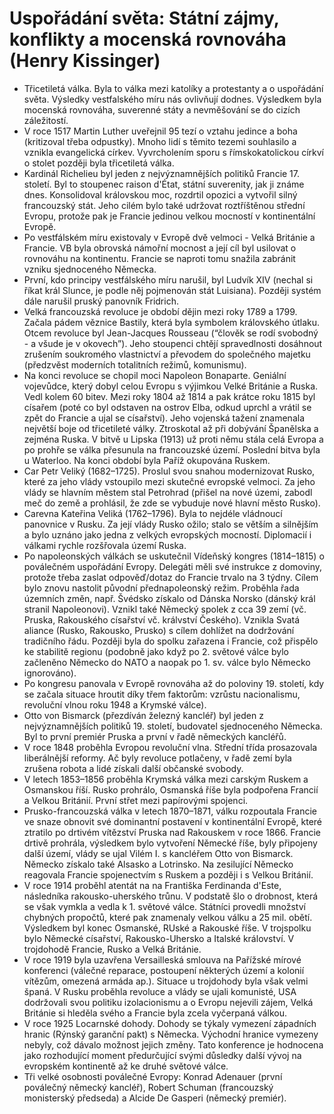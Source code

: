 # Uspořádání světa: Státní zájmy, konflikty a mocenská rovnováha (Henry Kissinger)
* Třicetiletá válka. Byla to válka mezi katolíky a protestanty a o uspořádání světa. Výsledky vestfalského míru nás ovlivňují dodnes. Výsledkem byla mocenská rovnováha, suverenné státy a nevměšování se do cizích záležitostí.
* V roce 1517 Martin Luther uveřejnil 95 tezí o vztahu jedince a boha (kritizoval třeba odpustky). Mnoho lidí s těmito tezemi souhlasilo a vznikla evangelická církev. Vyvrcholením sporu s římskokatolickou církví o stolet později byla třicetiletá válka.
* Kardinál Richelieu byl jeden z nejvýznamnějších politiků Francie 17. století. Byl to stoupenec raison d'État, státní suverenity, jak ji známe dnes. Konsolidoval královskou moc, rozdrtil opozici a vytvořil silný francouzský stát. Jeho cilém bylo také udržovat roztříštěnou střední Evropu, protože pak je Francie jedinou velkou mocností v kontinentální Evropě.
* Po vestfálském míru existovaly v Evropě dvě velmoci - Velká Británie a Francie. VB byla obrovská námořní mocnost a její cíl byl usilovat o rovnováhu na kontinentu. Francie se naproti tomu snažila zabránit vzniku sjednoceného Německa. 
* První, kdo principy vestfálského míru narušil, byl Ludvík XIV (nechal si říkat král Slunce, je podle něj pojmenován stát Luisiana). Později systém dále narušil pruský panovník Fridrich.
* Velká francouzská revoluce je období dějin mezi roky 1789 a 1799. Začala pádem věznice Bastily, která byla symbolem královského útlaku. Otcem revoluce byl Jean-Jacques Rousseau (“člověk se rodí svobodný - a všude je v okovech”). Jeho stoupenci chtějí spravedlnosti dosáhnout zrušením soukromého vlastnictví a převodem do společného majetku (předzvěst moderních totalitních režimů, komunismu).
* Na konci revoluce se chopil moci Napoleon Bonaparte. Geniální vojevůdce, který dobyl celou Evropu s výjimkou Velké Británie a Ruska. Vedl kolem 60 bitev. Mezi roky 1804 až 1814 a pak krátce roku 1815 byl císařem (poté co byl odstaven na ostrov Elba, odkud uprchl a vrátil se zpět do Francie a ujal se císařství). Jeho vojenská tažení znamenala největší boje od třicetileté války. Ztroskotal až při dobývání Španělska a zejména Ruska. V bitvě u Lipska (1913) už proti němu stála celá Evropa a po prohře se válka přesunula na francouzské území. Poslední bitva byla u Waterloo. Na konci období byla Paříž okupována Ruskem.
* Car Petr Veliký (1682–1725). Proslul svou snahou modernizovat Rusko, které za jeho vlády vstoupilo mezi skutečné evropské velmoci. Za jeho vlády se hlavním městem stal Petrohrad (přišel na nové územi, zabodl meč do země a prohlásil, že zde se vybuduje nové hlavní město Rusko).
* Carevna Kateřina Veliká (1762–1796). Byla to nejdéle vládnoucí panovnice v Rusku. Za její vlády Rusko ožilo; stalo se větším a silnějším a bylo uznáno jako jedna z velkých evropských mocností. Diplomacií i válkami rychle rozšřovala území Ruska.
* Po napoleonských válkách se uskutečnil Vídeňský kongres (1814–1815) o poválečném uspořádání Evropy. Delegáti měli své instrukce z domoviny, protože třeba zaslat odpověď/dotaz do Francie trvalo na 3 týdny. Cílem bylo znovu nastolit původní přednapoleonský režim. Proběhla řada územních změn, např. Švédsko získalo od Dánska Norsko (dánský král stranil Napoleonovi). Vznikl také Německý spolek z cca 39 zemí (vč. Pruska, Rakouského císařství vč. králvství Českého). Vznikla Svatá aliance (Rusko, Rakousko, Prusko) s cílem dohlížet na dodržování tradičního řádu. Později byla do spolku zařazena i Francie, což přispělo ke stabilitě regionu (podobně jako když po 2. světové válce bylo začleněno Německo do NATO a naopak po 1. sv. válce bylo Německo ignorováno).
* Po kongresu panovala v Evropě rovnováha až do poloviny 19. století, kdy se začala situace hroutit díky třem faktorům: vzrůstu nacionalismu, revoluční vlnou roku 1948 a Krymské válce).
* Otto von Bismarck (přezdíván železný kancléř) byl jeden z nejvýznamnějších politiků 19. století, budovatel sjednoceného Německa. Byl to první premiér Pruska a první v řadě německých kancléřů.
* V roce 1848 proběhla Evropou revoluční vlna. Střední třída prosazovala liberálnější reformy. Ač byly revoluce potlačeny, v řadě zemí byla zrušena robota a lidé získali další občanské svobody. 
* V letech 1853–1856 proběhla Krymská válka mezi carským Ruskem a Osmanskou říší. Rusko prohrálo, Osmanská říše byla podpořena Francií a Velkou Británií. První střet mezi papírovými spojenci.
* Prusko-francouzská válka v letech 1870–1871, válku rozpoutala Francie ve snaze obnovit své dominantní postavení v kontinentální Evropě, které ztratilo po drtivém vítězství Pruska nad Rakouskem v roce 1866. Francie drtivě prohrála, výsledkem bylo vytvoření Německé říše, byly připojeny další území, vlády se ujal Vilém I. s kancléřem Otto von Bismarck. Německo získalo také Alsasko a Lotrinsko. Na zesilující Německo reagovala Francie spojenectvím s Ruskem a později i s Velkou Británií.
* V roce 1914 proběhl atentát na na Františka Ferdinanda d'Este, následníka rakousko-uherského trůnu. V podstatě šlo o drobnost, která se však vymkla a vedla k 1. světové válce. Státníci provedli množství chybných propočtů, které pak znamenaly velkou válku a 25 mil. obětí. Výsledkem byl konec Osmanské, RUské a Rakouské říše. V trojspolku bylo Německé císařství, Rakousko-Uhersko a Italské království. V trojdohodě Francie, Rusko a Velká Británie.
* V roce 1919 byla uzavřena Versailleská smlouva na Pařížské mírové konferenci (válečné reparace, postoupení některých území a kolonií vítězům, omezená armáda ap.). Situace u trojdohody byla však velmi španá. V Rusku proběhla revoluce a vlády se ujali komunisté, USA dodržovali svou politiku izolacionismu a o Evropu nejevili zájem, Velká Británie si hleděla svého a Francie byla zcela vyčerpaná válkou.  
* V roce 1925 Locarnské dohody. Dohody se týkaly vymezení západních hranic (Rýnský garanční pakt) s Německa. Východní hranice vymezeny nebyly, což dávalo možnost jejich změny. Tato konference je hodnocena jako rozhodující moment předurčující svými důsledky další vývoj na evropském kontinentě až ke druhé světové válce.
* Tři velké osobnosti poválečné Evropy: Konrad Adenauer (první poválečný německý kancléř), Robert Schuman (francouzský monisterský předseda) a Alcide De Gasperi (německý premiér).
